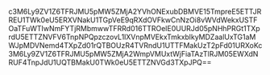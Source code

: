 c3M6Ly9ZV1Z6TFRJMU5pMW5ZMjA2YVhONExubDBMVE15TmpreE5ETTJRREU1TWk0eU5ERXVNakU1TGpVeE9qRXdOVFkwCnNzOi8vWVdWekxUSTFOaTFuWTIwNmFYTjRMbmwwTFRRd016TTROelE0UURJd05pNHhPRGt1TXprdU5ETTZNVFV6TnpNPQpzczovL1lXVnpMVEkxTmkxblkyMDZaalUxTG1aMWJpMDVNemd4TXpZd01rQTBOUzR4TVRndU1UTTFMakUzT2pFd01URXoKc3M6Ly9ZV1Z6TFRJMU5pMW5ZMjA2WmpVMUxtWjFiaTAzTlRJM05EWXdNRUF4TnpJdU1UQTBMakU0TWk0eU5ETTZNVGd3TXpJPQ==